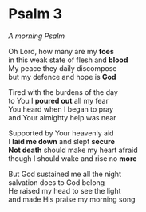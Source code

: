 # Psalm 3

*A morning Psalm*

Oh Lord, how many are my **foes**  
in this weak state of flesh and **blood**  
My peace they daily discompose  
but my defence and hope is **God**

Tired with the burdens of the day  
to You I **poured out** all my fear  
You heard when I began to pray  
and Your almighty help was near

Supported by Your heavenly aid  
I **laid me down** and slept **secure**  
**Not death** should make my heart afraid  
though I should wake and rise no **more**

But God sustained me all the night  
salvation does to God belong  
He raised my head to see the light  
and made His praise my morning song
